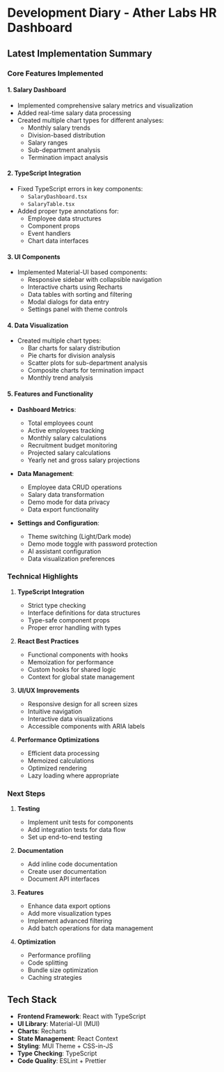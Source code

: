 # Development Diary - Ather Labs HR Dashboard

## Latest Implementation Summary

### Core Features Implemented

#### 1. Salary Dashboard
- Implemented comprehensive salary metrics and visualization
- Added real-time salary data processing
- Created multiple chart types for different analyses:
  - Monthly salary trends
  - Division-based distribution
  - Salary ranges
  - Sub-department analysis
  - Termination impact analysis

#### 2. TypeScript Integration
- Fixed TypeScript errors in key components:
  - `SalaryDashboard.tsx`
  - `SalaryTable.tsx`
- Added proper type annotations for:
  - Employee data structures
  - Component props
  - Event handlers
  - Chart data interfaces

#### 3. UI Components
- Implemented Material-UI based components:
  - Responsive sidebar with collapsible navigation
  - Interactive charts using Recharts
  - Data tables with sorting and filtering
  - Modal dialogs for data entry
  - Settings panel with theme controls

#### 4. Data Visualization
- Created multiple chart types:
  - Bar charts for salary distribution
  - Pie charts for division analysis
  - Scatter plots for sub-department analysis
  - Composite charts for termination impact
  - Monthly trend analysis

#### 5. Features and Functionality
- **Dashboard Metrics**:
  - Total employees count
  - Active employees tracking
  - Monthly salary calculations
  - Recruitment budget monitoring
  - Projected salary calculations
  - Yearly net and gross salary projections

- **Data Management**:
  - Employee data CRUD operations
  - Salary data transformation
  - Demo mode for data privacy
  - Data export functionality

- **Settings and Configuration**:
  - Theme switching (Light/Dark mode)
  - Demo mode toggle with password protection
  - AI assistant configuration
  - Data visualization preferences

### Technical Highlights

1. **TypeScript Integration**
   - Strict type checking
   - Interface definitions for data structures
   - Type-safe component props
   - Proper error handling with types

2. **React Best Practices**
   - Functional components with hooks
   - Memoization for performance
   - Custom hooks for shared logic
   - Context for global state management

3. **UI/UX Improvements**
   - Responsive design for all screen sizes
   - Intuitive navigation
   - Interactive data visualizations
   - Accessible components with ARIA labels

4. **Performance Optimizations**
   - Efficient data processing
   - Memoized calculations
   - Optimized rendering
   - Lazy loading where appropriate

### Next Steps

1. **Testing**
   - Implement unit tests for components
   - Add integration tests for data flow
   - Set up end-to-end testing

2. **Documentation**
   - Add inline code documentation
   - Create user documentation
   - Document API interfaces

3. **Features**
   - Enhance data export options
   - Add more visualization types
   - Implement advanced filtering
   - Add batch operations for data management

4. **Optimization**
   - Performance profiling
   - Code splitting
   - Bundle size optimization
   - Caching strategies

## Tech Stack

- **Frontend Framework**: React with TypeScript
- **UI Library**: Material-UI (MUI)
- **Charts**: Recharts
- **State Management**: React Context
- **Styling**: MUI Theme + CSS-in-JS
- **Type Checking**: TypeScript
- **Code Quality**: ESLint + Prettier 